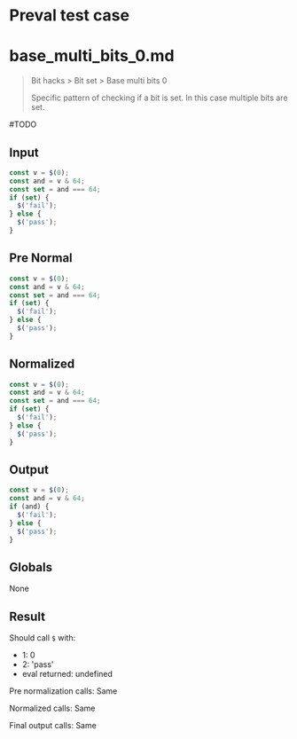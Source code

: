 # Preval test case

# base_multi_bits_0.md

> Bit hacks > Bit set > Base multi bits 0
>
> Specific pattern of checking if a bit is set. In this case multiple bits are set.

#TODO

## Input

`````js filename=intro
const v = $(0);
const and = v & 64;
const set = and === 64;
if (set) {
  $('fail');
} else {
  $('pass');
}
`````

## Pre Normal

`````js filename=intro
const v = $(0);
const and = v & 64;
const set = and === 64;
if (set) {
  $('fail');
} else {
  $('pass');
}
`````

## Normalized

`````js filename=intro
const v = $(0);
const and = v & 64;
const set = and === 64;
if (set) {
  $('fail');
} else {
  $('pass');
}
`````

## Output

`````js filename=intro
const v = $(0);
const and = v & 64;
if (and) {
  $('fail');
} else {
  $('pass');
}
`````

## Globals

None

## Result

Should call `$` with:
 - 1: 0
 - 2: 'pass'
 - eval returned: undefined

Pre normalization calls: Same

Normalized calls: Same

Final output calls: Same
